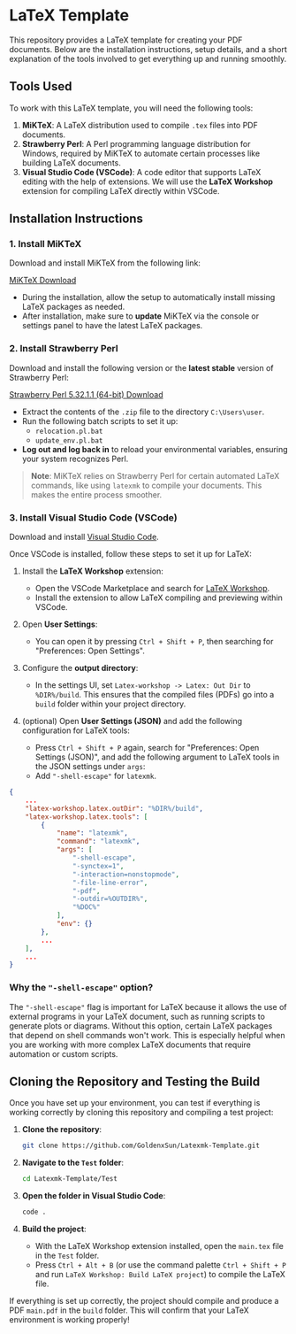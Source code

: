 # LaTeX Template

This repository provides a LaTeX template for creating your PDF documents. Below are the installation instructions, setup details, and a short explanation of the tools involved to get everything up and running smoothly.

## Tools Used

To work with this LaTeX template, you will need the following tools:

1. **MiKTeX**: A LaTeX distribution used to compile `.tex` files into PDF documents.
2. **Strawberry Perl**: A Perl programming language distribution for Windows, required by MiKTeX to automate certain processes like building LaTeX documents.
3. **Visual Studio Code (VSCode)**: A code editor that supports LaTeX editing with the help of extensions. We will use the **LaTeX Workshop** extension for compiling LaTeX directly within VSCode.

## Installation Instructions

### 1. Install MiKTeX

Download and install MiKTeX from the following link:

[MiKTeX Download](https://miktex.org/download)

- During the installation, allow the setup to automatically install missing LaTeX packages as needed.
- After installation, make sure to **update** MiKTeX via the console or settings panel to have the latest LaTeX packages.

### 2. Install Strawberry Perl

Download and install the following version or the **latest stable** version of Strawberry Perl:

[Strawberry Perl 5.32.1.1 (64-bit) Download](https://strawberryperl.com/download/5.32.1.1/strawberry-perl-5.32.1.1-64bit.zip)

- Extract the contents of the `.zip` file to the directory `C:\Users\user`.
- Run the following batch scripts to set it up:
  - `relocation.pl.bat`
  - `update_env.pl.bat`
- **Log out and log back in** to reload your environmental variables, ensuring your system recognizes Perl.

> **Note**: MiKTeX relies on Strawberry Perl for certain automated LaTeX commands, like using `latexmk` to compile your documents. This makes the entire process smoother.

### 3. Install Visual Studio Code (VSCode)

Download and install [Visual Studio Code](https://code.visualstudio.com/Download).

Once VSCode is installed, follow these steps to set it up for LaTeX:

1. Install the **LaTeX Workshop** extension:
   - Open the VSCode Marketplace and search for [LaTeX Workshop](https://marketplace.visualstudio.com/items?itemName=James-Yu.latex-workshop).
   - Install the extension to allow LaTeX compiling and previewing within VSCode.

2. Open **User Settings**:
   - You can open it by pressing `Ctrl + Shift + P`, then searching for "Preferences: Open Settings".
   
3. Configure the **output directory**:
   - In the settings UI, set `Latex-workshop -> Latex: Out Dir` to `%DIR%/build`. This ensures that the compiled files (PDFs) go into a `build` folder within your project directory.

4. (optional) Open **User Settings (JSON)** and add the following configuration for LaTeX tools:
   - Press `Ctrl + Shift + P` again, search for "Preferences: Open Settings (JSON)", and add the following argument to LaTeX tools in the JSON settings under `args`:
   - Add `"-shell-escape"` for `latexmk`.

```json
{
    ...
    "latex-workshop.latex.outDir": "%DIR%/build",
    "latex-workshop.latex.tools": [
        {
            "name": "latexmk",
            "command": "latexmk",
            "args": [
                "-shell-escape",
                "-synctex=1",
                "-interaction=nonstopmode",
                "-file-line-error",
                "-pdf",
                "-outdir=%OUTDIR%",
                "%DOC%"
            ],
            "env": {}
        },
        ...
    ],
    ...
}
```

### Why the `"-shell-escape"` option?

The `"-shell-escape"` flag is important for LaTeX because it allows the use of external programs in your LaTeX document, such as running scripts to generate plots or diagrams. Without this option, certain LaTeX packages that depend on shell commands won't work. This is especially helpful when you are working with more complex LaTeX documents that require automation or custom scripts.

## Cloning the Repository and Testing the Build

Once you have set up your environment, you can test if everything is working correctly by cloning this repository and compiling a test project:

1. **Clone the repository**:
   ```bash
   git clone https://github.com/GoldenxSun/Latexmk-Template.git
   ```

2. **Navigate to the `Test` folder**:
   ```bash
   cd Latexmk-Template/Test
   ```

3. **Open the folder in Visual Studio Code**:
   ```bash
   code .
   ```

4. **Build the project**:
   - With the LaTeX Workshop extension installed, open the `main.tex` file in the `Test` folder.
   - Press `Ctrl + Alt + B` (or use the command palette `Ctrl + Shift + P` and run `LaTeX Workshop: Build LaTeX project`) to compile the LaTeX file.

If everything is set up correctly, the project should compile and produce a PDF `main.pdf` in the `build` folder. This will confirm that your LaTeX environment is working properly!
